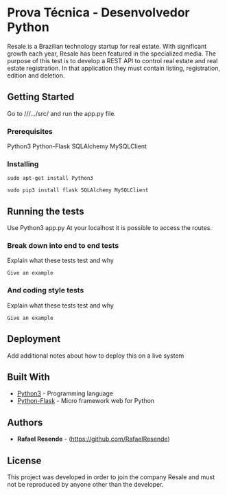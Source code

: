 # Prova Técnica - Desenvolvedor Python

Resale is a Brazilian technology startup for real estate. With significant growth each year, Resale has been featured in the specialized media.
The purpose of this test is to develop a REST API to control real estate and real estate registration. In that application they must contain listing, registration, edition and deletion.

## Getting Started

Go to ///.../src/ and run the app.py file.

### Prerequisites

Python3
Python-Flask
SQLAlchemy
MySQLClient


### Installing

```
sudo apt-get install Python3

```
```
sudo pip3 install flask SQLAlchemy MySQLClient
```


## Running the tests

Use Python3 app.py
At your localhost it is possible to access the routes.

### Break down into end to end tests

Explain what these tests test and why

```
Give an example
```

### And coding style tests

Explain what these tests test and why

```
Give an example
```

## Deployment

Add additional notes about how to deploy this on a live system

## Built With

* [Python3](https://www.python.org/download/releases/3.0/) - Programming language
* [Python-Flask](https://flask.palletsprojects.com/en/1.1.x/) - Micro framework web for Python

## Authors

* **Rafael Resende** - (https://github.com/RafaelResende)

## License

This project was developed in order to join the company Resale and must not be reproduced by anyone other than the developer.

